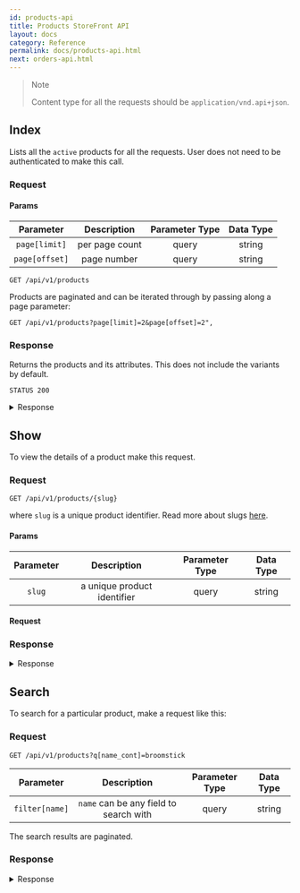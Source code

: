 ```yaml
---
id: products-api
title: Products StoreFront API
layout: docs
category: Reference
permalink: docs/products-api.html
next: orders-api.html
---
```


>Note
>
> Content type for all the requests should be `application/vnd.api+json`.

## Index

Lists all the `active` products for all the requests. User does not need to be authenticated to make this call.

### Request

#### Params

| Parameter      | Description                                                | Parameter Type | Data Type |
|:--------------:|:----------------------------------------------------------:|:--------------:|:---------:|
| `page[limit]`  | per page count                                             | query          | string    |
| `page[offset]` | page number                                                | query          | string    |


```
GET /api/v1/products
```

Products are paginated and can be iterated through by passing along a page parameter:

```
GET /api/v1/products?page[limit]=2&page[offset]=2",
```

### Response

Returns the products and its attributes. This does not include the variants by default.

`STATUS 200`

<details><summary>Response</summary>

```json
"data": [
    {
      "attributes": {
        "available_on": "2018-07-09T17:11:11.000000Z",
        "deleted_at": null,
        "description": "description.",
        "discontinue_on": null,
        "meta_description": null,
        "meta_keywords": null,
        "meta_title": null,
        "name": "Hill's Prescription",
        "promotionable": null,
        "slug": "Hills-Prescription"
      },
      "id": "1",
      "links": {
        "self": "/products/Hills-Prescription"
      },
      "type": "product"
    }
  ],
  "links": {
    "last": "http://localhost:3000/api/v1/products?page[limit]=2&page[offset]=2",
    "next": "http://localhost:3000/api/v1/products?page[limit]=2&page[offset]=2",
    "self": "http://localhost:3000/api/v1/products?page[limit]=2&page[offset]=1"
  }
}
```

</details>

## Show

To view the details of a product make this request.

### Request

```
GET /api/v1/products/{slug}
```

where `slug` is a unique product identifier. Read more about slugs [here](https://confluence.atlassian.com/bitbucket/what-is-a-slug-224395839.html).

#### Params

| Parameter      | Description                                                | Parameter Type | Data Type |
|:--------------:|:----------------------------------------------------------:|:--------------:|:---------:|
| `slug`         | a unique product identifier                                | query          | string    |


#### Request

### Response

<details><summary>Response</summary>

```
{
  "data": {
    "attributes": {
      "available_on": null,
      "deleted_at": null,
      "description": "Mens Shirt cottenMens Shirt cottenMens Shirt cottenMens Shirt cottenMens Shirt cottenMens Shirt cottenMens Shirt cottenMens Shirt cottenMens Shirt cottenMens Shirt cotten",
      "discontinue_on": null,
      "images": [
        {
          "product_url": "https://snitch-product-images.s3.amazonaws.com/uploads/images/product/11/images/red-apache.jpg"
        }
      ],
      "max_retail_price": {
        "amount": "1200.00",
        "currency": "USD"
      },
      "meta_description": null,
      "meta_keywords": null,
      "meta_title": null,
      "name": "Mens Shirt cotten",
      "promotionable": null,
      "rating_summary": {
        "average_rating": "4.0",
        "rating_list": {
          "4": {
            "position": 4,
            "value": "100.0"
          }
        },
        "review_count": 1
      },
      "selling_price": {
        "amount": "300.00",
        "currency": "USD"
      },
      "slug": "mens-shirt-cotten"
    },
    "id": "11",
    "links": {
      "self": "/products/mens-shirt-cotten"
    },
    "relationships": {
      "options": {
        "data": []
      },
      "reviews": {
        "data": [
          {
            "id": "28",
            "type": "review"
          }
        ]
      },
      "theme": {
        "data": {
          "id": "1",
          "type": "variation_theme"
        }
      },
      "variants": {
        "data": [
          {
            "id": "12",
            "type": "product"
          },
          {
            "id": "13",
            "type": "product"
          }
        ]
      }
    },
    "type": "product"
  },
  "included": [
    {
      "attributes": {
        "display_name": "Color",
        "name": "color"
      },
      "id": "1",
      "type": "option_type"
    },
    {
      "attributes": {
        "display_name": null,
        "option_type_id": 1,
        "value": "Red"
      },
      "id": "1",
      "relationships": {
        "option_type": {
          "data": {
            "id": "1",
            "type": "option_type"
          }
        }
      },
      "type": "product_option_value"
    },
    {
      "attributes": {
        "name": "color"
      },
      "id": "1",
      "relationships": {
        "option_types": {
          "data": [
            {
              "id": "1",
              "type": "option_type"
            }
          ]
        }
      },
      "type": "variation_theme"
    },
    {
      "attributes": {
        "display_name": null,
        "option_type_id": 1,
        "value": "Green"
      },
      "id": "2",
      "relationships": {
        "option_type": {
          "data": {
            "id": "1",
            "type": "option_type"
          }
        }
      },
      "type": "product_option_value"
    },
    {
      "attributes": {
        "code": "4",
        "position": 4,
        "value": 4
      },
      "id": "4",
      "type": "rating_options"
    },
    {
      "attributes": {
        "available_on": null,
        "deleted_at": null,
        "description": null,
        "discontinue_on": null,
        "images": [
          {
            "product_url": "https://snitch-product-images.s3.amazonaws.com/uploads/images/product/12/images/red-apache.jpg"
          }
        ],
        "max_retail_price": {
          "amount": "400.00",
          "currency": "USD"
        },
        "meta_description": null,
        "meta_keywords": null,
        "meta_title": null,
        "name": "Mens Shirt cotten Red",
        "promotionable": null,
        "rating_summary": {
          "average_rating": "0",
          "rating_list": {},
          "review_count": 0
        },
        "selling_price": {
          "amount": "800.00",
          "currency": "USD"
        },
        "slug": "mens-shirt-cotten-red"
      },
      "id": "12",
      "links": {
        "self": "/products/mens-shirt-cotten-red"
      },
      "relationships": {
        "options": {
          "data": [
            {
              "id": "1",
              "type": "product_option_value"
            }
          ]
        },
        "reviews": {},
        "theme": {
          "data": null
        },
        "variants": {}
      },
      "type": "product"
    },
    {
      "attributes": {
        "available_on": null,
        "deleted_at": null,
        "description": null,
        "discontinue_on": null,
        "images": [
          {
            "product_url": "https://snitch-product-images.s3.amazonaws.com/uploads/images/product/13/images/apachegreen.jpg"
          }
        ],
        "max_retail_price": {
          "amount": "800.00",
          "currency": "USD"
        },
        "meta_description": null,
        "meta_keywords": null,
        "meta_title": null,
        "name": "Mens Shirt cotten Green",
        "promotionable": null,
        "rating_summary": {
          "average_rating": "4.5",
          "rating_list": {
            "4": {
              "position": 4,
              "value": "50.0"
            },
            "5": {
              "position": 5,
              "value": "50.0"
            }
          },
          "review_count": 2
        },
        "selling_price": {
          "amount": "600.00",
          "currency": "USD"
        },
        "slug": "mens-shirt-cotten-green"
      },
      "id": "13",
      "links": {
        "self": "/products/mens-shirt-cotten-green"
      },
      "relationships": {
        "options": {
          "data": [
            {
              "id": "2",
              "type": "product_option_value"
            }
          ]
        },
        "reviews": {},
        "theme": {
          "data": null
        },
        "variants": {}
      },
      "type": "product"
    },
    {
      "attributes": {},
      "id": "28",
      "relationships": {
        "rating_option": {
          "data": {
            "id": "4",
            "type": "rating_options"
          }
        }
      },
      "type": "rating_option_vote"
    },
    {
      "attributes": {
        "description": "Nice fabric",
        "locale": "en",
        "name": "Gopal",
        "title": "Nice Product",
        "updated_at": "2018-09-24T08:06:44.840384"
      },
      "id": "28",
      "links": {
        "self": "/reviews/28"
      },
      "relationships": {
        "rating_option_vote": {
          "data": {
            "id": "28",
            "type": "rating_option_vote"
          }
        }
      },
      "type": "review"
    }
  ],
  "jsonapi": {
    "version": "1.0"
  }
}
```
</details>

## Search

To search for a particular product, make a request like this:

### Request

```
GET /api/v1/products?q[name_cont]=broomstick
```

| Parameter      | Description                            | Parameter Type | Data Type |
|:--------------:|:--------------------------------------:|:--------------:|:---------:|
| `filter[name]` | `name` can be any field to search with | query          | string    | 


The search results are paginated.

### Response

<details><summary>Response</summary>

```
{
  "data": [
    {
      "attributes": {
        "available_on": null,
        "deleted_at": null,
        "description": "Mens Shirt cottenMens Shirt cottenMens Shirt cottenMens Shirt cottenMens Shirt cottenMens Shirt cottenMens Shirt cottenMens Shirt cottenMens Shirt cottenMens Shirt cotten",
        "discontinue_on": null,
        "images": [
          {
            "product_url": "https://snitch-product-images.s3.amazonaws.com/uploads/images/product/11/images/red-apache.jpg"
          }
        ],
        "max_retail_price": {
          "amount": "1200.00",
          "currency": "USD"
        },
        "meta_description": null,
        "meta_keywords": null,
        "meta_title": null,
        "name": "Mens Shirt cotten",
        "promotionable": null,
        "rating_summary": {
          "average_rating": "4.0",
          "rating_list": {
            "4": {
              "position": 4,
              "value": "100.0"
            }
          },
          "review_count": 1
        },
        "selling_price": {
          "amount": "1000.00",
          "currency": "USD"
        },
        "slug": "mens-shirt-cotten"
      },
      "id": "11",
      "links": {
        "self": "/products/mens-shirt-cotten"
      },
      "relationships": {
        "options": {},
        "reviews": {},
        "theme": {
          "data": {
            "id": "1",
            "type": "variation_theme"
          }
        },
        "variants": {}
      },
      "type": "product"
    },
    {
      "attributes": {
        "available_on": null,
        "deleted_at": null,
        "description": null,
        "discontinue_on": null,
        "images": [
          {
            "product_url": "https://snitch-product-images.s3.amazonaws.com/uploads/images/product/13/images/apachegreen.jpg"
          }
        ],
        "max_retail_price": {
          "amount": "800.00",
          "currency": "USD"
        },
        "meta_description": null,
        "meta_keywords": null,
        "meta_title": null,
        "name": "Mens Shirt cotten Green",
        "promotionable": null,
        "rating_summary": {
          "average_rating": "4.5",
          "rating_list": {
            "4": {
              "position": 4,
              "value": "50.0"
            },
            "5": {
              "position": 5,
              "value": "50.0"
            }
          },
          "review_count": 2
        },
        "selling_price": {
          "amount": "600.00",
          "currency": "USD"
        },
        "slug": "mens-shirt-cotten-green"
      },
      "id": "13",
      "links": {
        "self": "/products/mens-shirt-cotten-green"
      },
      "relationships": {
        "options": {},
        "reviews": {},
        "theme": {
          "data": null
        },
        "variants": {}
      },
      "type": "product"
    }
  ],
  "jsonapi": {
    "version": "1.0"
  },
  "links": {
    "self": "http://localhost:3000/api/v1/products?filter[name]=cotten&page[limit]=2&page[offset]=1"
  }
}
```

</details>

